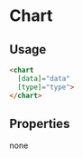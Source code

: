 # Chart

## Usage

```html
<chart
  [data]="data"
  [type]="type">
</chart>
```

## Properties

none



